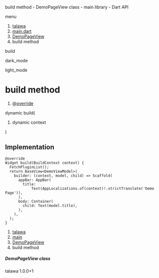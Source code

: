 




build method - DemoPageView class - main library - Dart API







menu

1. [talawa](../../index.html)
2. [main.dart](../../file-___home_harshil_Desktop_open-source_palisadoes_talawa_lib_main/)
3. [DemoPageView](../../file-___home_harshil_Desktop_open-source_palisadoes_talawa_lib_main/DemoPageView-class.html)
4. build method

build


dark\_mode

light\_mode




# build method


1. @[override](https://api.flutter.dev/flutter/dart-core/override-constant.html)

dynamic
build(

1. dynamic context

)

## Implementation

```
@override
Widget build(BuildContext context) {
  FetchPluginList();
  return BaseView<DemoViewModel>(
    builder: (context, model, child) => Scaffold(
      appBar: AppBar(
        title:
            Text(AppLocalizations.of(context)!.strictTranslate('Demo Page')),
      ),
      body: Container(
        child: Text(model.title),
      ),
    ),
  );
}
```

 


1. [talawa](../../index.html)
2. [main](../../file-___home_harshil_Desktop_open-source_palisadoes_talawa_lib_main/)
3. [DemoPageView](../../file-___home_harshil_Desktop_open-source_palisadoes_talawa_lib_main/DemoPageView-class.html)
4. build method

##### DemoPageView class





talawa
1.0.0+1






